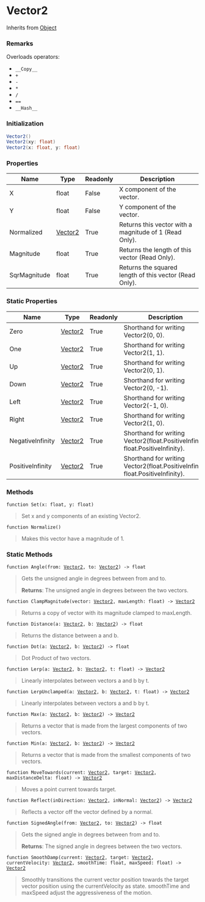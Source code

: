 # Vector2
Inherits from [Object](../objects/Object.md)
### Remarks
Overloads operators: 
- `__Copy__`
- `+`
- `-`
- `*`
- `/`
- `==`
- `__Hash__`
### Initialization
```csharp
Vector2()
Vector2(xy: float)
Vector2(x: float, y: float)
```

### Properties
|Name|Type|Readonly|Description|
|---|---|---|---|
|X|float|False|X component of the vector.|
|Y|float|False|Y component of the vector.|
|Normalized|[Vector2](../objects/Vector2.md)|True|Returns this vector with a magnitude of 1 (Read Only).|
|Magnitude|float|True|Returns the length of this vector (Read Only).|
|SqrMagnitude|float|True|Returns the squared length of this vector (Read Only).|


### Static Properties
|Name|Type|Readonly|Description|
|---|---|---|---|
|Zero|[Vector2](../objects/Vector2.md)|True|Shorthand for writing Vector2(0, 0).|
|One|[Vector2](../objects/Vector2.md)|True|Shorthand for writing Vector2(1, 1).|
|Up|[Vector2](../objects/Vector2.md)|True|Shorthand for writing Vector2(0, 1).|
|Down|[Vector2](../objects/Vector2.md)|True|Shorthand for writing Vector2(0, -1).|
|Left|[Vector2](../objects/Vector2.md)|True|Shorthand for writing Vector2(-1, 0).|
|Right|[Vector2](../objects/Vector2.md)|True|Shorthand for writing Vector2(1, 0).|
|NegativeInfinity|[Vector2](../objects/Vector2.md)|True|Shorthand for writing Vector2(float.PositiveInfinity, float.PositiveInfinity).|
|PositiveInfinity|[Vector2](../objects/Vector2.md)|True|Shorthand for writing Vector2(float.PositiveInfinity, float.PositiveInfinity).|


### Methods
<pre class="language-typescript"><code class="lang-typescript">function Set(x: float, y: float)</code></pre>
> Set x and y components of an existing Vector2.
> 
<pre class="language-typescript"><code class="lang-typescript">function Normalize()</code></pre>
> Makes this vector have a magnitude of 1.
> 

### Static Methods
<pre class="language-typescript"><code class="lang-typescript">function Angle(from: <a data-footnote-ref href="#user-content-fn-42">Vector2</a>, to: <a data-footnote-ref href="#user-content-fn-42">Vector2</a>) -> float</code></pre>
> Gets the unsigned angle in degrees between from and to.
> 
> **Returns**: The unsigned angle in degrees between the two vectors.
<pre class="language-typescript"><code class="lang-typescript">function ClampMagnitude(vector: <a data-footnote-ref href="#user-content-fn-42">Vector2</a>, maxLength: float) -> <a data-footnote-ref href="#user-content-fn-42">Vector2</a></code></pre>
> Returns a copy of vector with its magnitude clamped to maxLength.
> 
<pre class="language-typescript"><code class="lang-typescript">function Distance(a: <a data-footnote-ref href="#user-content-fn-42">Vector2</a>, b: <a data-footnote-ref href="#user-content-fn-42">Vector2</a>) -> float</code></pre>
> Returns the distance between a and b.
> 
<pre class="language-typescript"><code class="lang-typescript">function Dot(a: <a data-footnote-ref href="#user-content-fn-42">Vector2</a>, b: <a data-footnote-ref href="#user-content-fn-42">Vector2</a>) -> float</code></pre>
> Dot Product of two vectors.
> 
<pre class="language-typescript"><code class="lang-typescript">function Lerp(a: <a data-footnote-ref href="#user-content-fn-42">Vector2</a>, b: <a data-footnote-ref href="#user-content-fn-42">Vector2</a>, t: float) -> <a data-footnote-ref href="#user-content-fn-42">Vector2</a></code></pre>
> Linearly interpolates between vectors a and b by t.
> 
<pre class="language-typescript"><code class="lang-typescript">function LerpUnclamped(a: <a data-footnote-ref href="#user-content-fn-42">Vector2</a>, b: <a data-footnote-ref href="#user-content-fn-42">Vector2</a>, t: float) -> <a data-footnote-ref href="#user-content-fn-42">Vector2</a></code></pre>
> Linearly interpolates between vectors a and b by t.
> 
<pre class="language-typescript"><code class="lang-typescript">function Max(a: <a data-footnote-ref href="#user-content-fn-42">Vector2</a>, b: <a data-footnote-ref href="#user-content-fn-42">Vector2</a>) -> <a data-footnote-ref href="#user-content-fn-42">Vector2</a></code></pre>
> Returns a vector that is made from the largest components of two vectors.
> 
<pre class="language-typescript"><code class="lang-typescript">function Min(a: <a data-footnote-ref href="#user-content-fn-42">Vector2</a>, b: <a data-footnote-ref href="#user-content-fn-42">Vector2</a>) -> <a data-footnote-ref href="#user-content-fn-42">Vector2</a></code></pre>
> Returns a vector that is made from the smallest components of two vectors.
> 
<pre class="language-typescript"><code class="lang-typescript">function MoveTowards(current: <a data-footnote-ref href="#user-content-fn-42">Vector2</a>, target: <a data-footnote-ref href="#user-content-fn-42">Vector2</a>, maxDistanceDelta: float) -> <a data-footnote-ref href="#user-content-fn-42">Vector2</a></code></pre>
> Moves a point current towards target.
> 
<pre class="language-typescript"><code class="lang-typescript">function Reflect(inDirection: <a data-footnote-ref href="#user-content-fn-42">Vector2</a>, inNormal: <a data-footnote-ref href="#user-content-fn-42">Vector2</a>) -> <a data-footnote-ref href="#user-content-fn-42">Vector2</a></code></pre>
> Reflects a vector off the vector defined by a normal.
> 
<pre class="language-typescript"><code class="lang-typescript">function SignedAngle(from: <a data-footnote-ref href="#user-content-fn-42">Vector2</a>, to: <a data-footnote-ref href="#user-content-fn-42">Vector2</a>) -> float</code></pre>
> Gets the signed angle in degrees between from and to.
> 
> **Returns**: The signed angle in degrees between the two vectors.
<pre class="language-typescript"><code class="lang-typescript">function SmoothDamp(current: <a data-footnote-ref href="#user-content-fn-42">Vector2</a>, target: <a data-footnote-ref href="#user-content-fn-42">Vector2</a>, currentVelocity: <a data-footnote-ref href="#user-content-fn-42">Vector2</a>, smoothTime: float, maxSpeed: float) -> <a data-footnote-ref href="#user-content-fn-42">Vector2</a></code></pre>
> Smoothly transitions the current vector position towards the target vector position using the currentVelocity as state. smoothTime and maxSpeed adjust the aggressiveness of the motion.
> 

[^0]: [Camera](../static/Camera.md)
[^1]: [Character](../objects/Character.md)
[^2]: [Collider](../objects/Collider.md)
[^3]: [Collision](../objects/Collision.md)
[^4]: [Color](../objects/Color.md)
[^5]: [Convert](../static/Convert.md)
[^6]: [Cutscene](../static/Cutscene.md)
[^7]: [Dict](../objects/Dict.md)
[^8]: [Game](../static/Game.md)
[^9]: [Human](../objects/Human.md)
[^10]: [Input](../static/Input.md)
[^11]: [Json](../static/Json.md)
[^12]: [LightBuiltin](../static/LightBuiltin.md)
[^13]: [LineCastHitResult](../objects/LineCastHitResult.md)
[^14]: [LineRenderer](../objects/LineRenderer.md)
[^15]: [List](../objects/List.md)
[^16]: [Locale](../static/Locale.md)
[^17]: [LodBuiltin](../static/LodBuiltin.md)
[^18]: [Map](../static/Map.md)
[^19]: [MapObject](../objects/MapObject.md)
[^20]: [MapTargetable](../objects/MapTargetable.md)
[^21]: [Math](../static/Math.md)
[^22]: [NavmeshObstacleBuiltin](../static/NavmeshObstacleBuiltin.md)
[^23]: [Network](../static/Network.md)
[^24]: [NetworkView](../objects/NetworkView.md)
[^25]: [PersistentData](../static/PersistentData.md)
[^26]: [Physics](../static/Physics.md)
[^27]: [PhysicsMaterialBuiltin](../static/PhysicsMaterialBuiltin.md)
[^28]: [Player](../objects/Player.md)
[^29]: [Prefab](../objects/Prefab.md)
[^30]: [Quaternion](../objects/Quaternion.md)
[^31]: [Random](../objects/Random.md)
[^32]: [Range](../objects/Range.md)
[^33]: [RigidbodyBuiltin](../static/RigidbodyBuiltin.md)
[^34]: [RoomData](../static/RoomData.md)
[^35]: [Set](../objects/Set.md)
[^36]: [Shifter](../objects/Shifter.md)
[^37]: [String](../static/String.md)
[^38]: [Time](../static/Time.md)
[^39]: [Titan](../objects/Titan.md)
[^40]: [Transform](../objects/Transform.md)
[^41]: [UI](../static/UI.md)
[^42]: [Vector2](../objects/Vector2.md)
[^43]: [Vector3](../objects/Vector3.md)
[^44]: [WallColossal](../objects/WallColossal.md)
[^45]: [Object](../objects/Object.md)
[^46]: [Component](../objects/Component.md)
